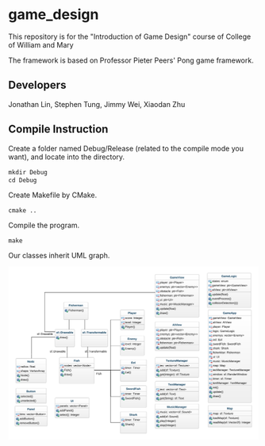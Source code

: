 # game_design
This repository is for the "Introduction of Game Design" course of College of William and Mary

The framework is based on Professor Pieter Peers' Pong game framework.

## Developers

Jonathan Lin, Stephen Tung, Jimmy Wei, Xiaodan Zhu

## Compile Instruction

Create a folder named Debug/Release (related to the compile mode you want), and locate into the directory.
```
mkdir Debug
cd Debug
```

Create Makefile by CMake.
```
cmake ..
```

Compile the program.

```
make
```
Our classes inherit UML graph.

![](doc/class-diagram.png)
